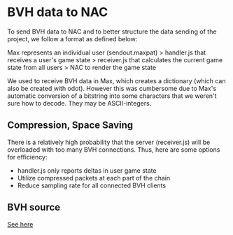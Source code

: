 # BVH data to NAC

To send BVH data to NAC and to better structure the data sending of the project, we follow a format as defined below:

Max represents an individual user (sendout.maxpat) > handler.js that receives a user's game state > receiver.js that calculates the current game state from all users > NAC to render the game state

We used to receive BVH data in Max, which creates a dictionary (which can also be created with odot). However this was cumbersome due to Max's automatic conversion of a bitstring into some characters that we weren't sure how to decode. They may be ASCII-integers.

## Compression, Space Saving
There is a relatively high probability that the server (receiver.js) will be overloaded with too many BVH connections. Thus, here are some options for efficiency:
- handler.js only reports deltas in user game state
- Utilize compressed packets at each part of the chain
- Reduce sampling rate for all connected BVH clients

## BVH source
[See here](https://github.com/CreativeInquiry/BVH-Examples/blob/master/data/A_test.bvh)